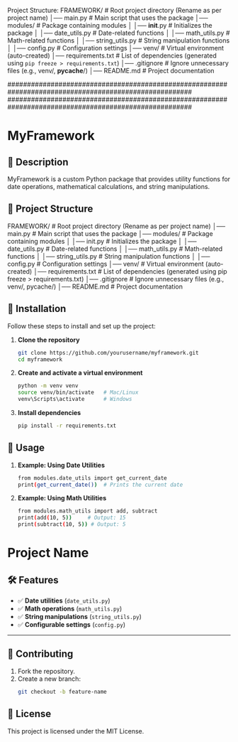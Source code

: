 Project Structure:
FRAMEWORK/            # Root project directory (Rename as per project name)
│── main.py             # Main script that uses the package
│── modules/            # Package containing modules
│   │── __init__.py     # Initializes the package
│   │── date_utils.py   # Date-related functions
│   │── math_utils.py   # Math-related functions
│   │── string_utils.py # String manipulation functions
│   │── config.py       # Configuration settings
│── venv/               # Virtual environment (auto-created)
│── requirements.txt    # List of dependencies (generated using `pip freeze > requirements.txt`)
│── .gitignore          # Ignore unnecessary files (e.g., venv/, __pycache__/)
│── README.md           # Project documentation

#######################################################################################################
#######################################################################################################
# MyFramework

## 📌 Description
MyFramework is a custom Python package that provides utility functions for date operations, mathematical calculations, and string manipulations.

## 📂 Project Structure
FRAMEWORK/ # Root project directory (Rename as per project name)
│── main.py # Main script that uses the package
│── modules/ # Package containing modules
│ │── init.py # Initializes the package
│ │── date_utils.py # Date-related functions
│ │── math_utils.py # Math-related functions
│ │── string_utils.py # String manipulation functions
│ │── config.py # Configuration settings
│── venv/ # Virtual environment (auto-created)
│── requirements.txt # List of dependencies (generated using pip freeze > requirements.txt)
│── .gitignore # Ignore unnecessary files (e.g., venv/, pycache/)
│── README.md # Project documentation


## 🚀 Installation
Follow these steps to install and set up the project:

1. **Clone the repository**  
   ```sh
   git clone https://github.com/yourusername/myframework.git
   cd myframework

2. **Create and activate a virtual environment**
   ```sh
   python -m venv venv
   source venv/bin/activate   # Mac/Linux
   venv\Scripts\activate      # Windows
3. **Install dependencies**
   ```sh
   pip install -r requirements.txt

## 📌 Usage

1. **Example: Using Date Utilities**
   ```sh
   from modules.date_utils import get_current_date
   print(get_current_date())  # Prints the current date
2. **Example: Using Math Utilities**
   ```sh
   from modules.math_utils import add, subtract
   print(add(10, 5))     # Output: 15
   print(subtract(10, 5)) # Output: 5


# Project Name

## 🛠️ Features

- ✅ **Date utilities** (`date_utils.py`)
- ✅ **Math operations** (`math_utils.py`)
- ✅ **String manipulations** (`string_utils.py`)
- ✅ **Configurable settings** (`config.py`)

---

## 🔧 Contributing

1. Fork the repository.
2. Create a new branch:
   ```bash
   git checkout -b feature-name

## 📝 License
This project is licensed under the MIT License.
